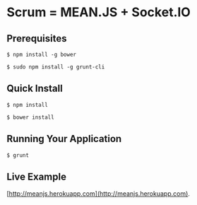 Scrum = MEAN.JS + Socket.IO
===

## Prerequisites
```
$ npm install -g bower
```
```
$ sudo npm install -g grunt-cli
```

## Quick Install
```
$ npm install
```
```
$ bower install
```

## Running Your Application
```
$ grunt
```

## Live Example
[http://meanjs.herokuapp.com](http://meanjs.herokuapp.com).
